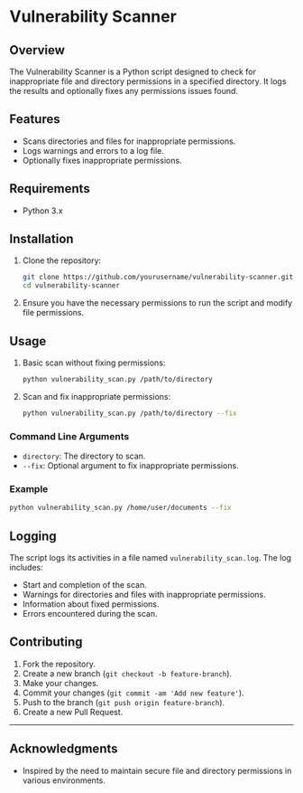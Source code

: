 # Vulnerability Scanner

## Overview

The Vulnerability Scanner is a Python script designed to check for inappropriate file and directory permissions in a specified directory. It logs the results and optionally fixes any permissions issues found.

## Features

- Scans directories and files for inappropriate permissions.
- Logs warnings and errors to a log file.
- Optionally fixes inappropriate permissions.

## Requirements

- Python 3.x

## Installation

1. Clone the repository:
    ```sh
    git clone https://github.com/yourusername/vulnerability-scanner.git
    cd vulnerability-scanner
    ```

2. Ensure you have the necessary permissions to run the script and modify file permissions.

## Usage

1. Basic scan without fixing permissions:
    ```sh
    python vulnerability_scan.py /path/to/directory
    ```

2. Scan and fix inappropriate permissions:
    ```sh
    python vulnerability_scan.py /path/to/directory --fix
    ```

### Command Line Arguments

- `directory`: The directory to scan.
- `--fix`: Optional argument to fix inappropriate permissions.

### Example

```sh
python vulnerability_scan.py /home/user/documents --fix
```

## Logging

The script logs its activities in a file named `vulnerability_scan.log`. The log includes:

- Start and completion of the scan.
- Warnings for directories and files with inappropriate permissions.
- Information about fixed permissions.
- Errors encountered during the scan.

## Contributing

1. Fork the repository.
2. Create a new branch (`git checkout -b feature-branch`).
3. Make your changes.
4. Commit your changes (`git commit -am 'Add new feature'`).
5. Push to the branch (`git push origin feature-branch`).
6. Create a new Pull Request.

---

## Acknowledgments

- Inspired by the need to maintain secure file and directory permissions in various environments.
